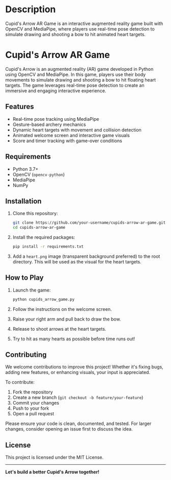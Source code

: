 # Description 
Cupid's Arrow AR Game is an interactive augmented reality game built with OpenCV and MediaPipe, where players use real-time pose detection to simulate drawing and shooting a bow to hit animated heart targets. 

# Cupid's Arrow AR Game

Cupid's Arrow is an augmented reality (AR) game developed in Python using OpenCV and MediaPipe. In this game, players use their body movements to simulate drawing and shooting a bow to hit floating heart targets. The game leverages real-time pose detection to create an immersive and engaging interactive experience.

## Features

* Real-time pose tracking using MediaPipe
* Gesture-based archery mechanics
* Dynamic heart targets with movement and collision detection
* Animated welcome screen and interactive game visuals
* Score and timer tracking with game-over conditions

## Requirements

* Python 3.7+
* OpenCV (`opencv-python`)
* MediaPipe
* NumPy

## Installation

1. Clone this repository:

   ```bash
   git clone https://github.com/your-username/cupids-arrow-ar-game.git
   cd cupids-arrow-ar-game
   ```

2. Install the required packages:

   ```bash
   pip install -r requirements.txt
   ```

3. Add a `heart.png` image (transparent background preferred) to the root directory. This will be used as the visual for the heart targets.

## How to Play

1. Launch the game:

   ```bash
   python cupids_arrow_game.py
   ```
2. Follow the instructions on the welcome screen.
3. Raise your right arm and pull back to draw the bow.
4. Release to shoot arrows at the heart targets.
5. Try to hit as many hearts as possible before time runs out!

## Contributing

We welcome contributions to improve this project! Whether it's fixing bugs, adding new features, or enhancing visuals, your input is appreciated.

To contribute:

1. Fork the repository
2. Create a new branch (`git checkout -b feature/your-feature`)
3. Commit your changes
4. Push to your fork
5. Open a pull request

Please ensure your code is clean, documented, and tested. For larger changes, consider opening an issue first to discuss the idea.

## License

This project is licensed under the MIT License.

---

**Let's build a better Cupid's Arrow together!**
 
